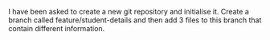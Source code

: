 I have been asked to create a new git repository and initialise it. Create a branch called feature/student-details and then add 3 files to this branch that contain different information. 